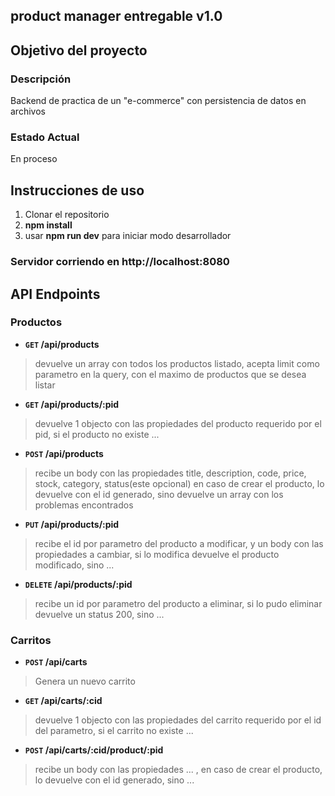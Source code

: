 ## product manager entregable v1.0

## Objetivo del proyecto

### Descripción

Backend de practica de un "e-commerce" con persistencia de datos en archivos

### Estado Actual

En proceso

## Instrucciones de uso

1. Clonar el repositorio
2. **npm install**
3. usar **npm run dev** para iniciar modo desarrollador

### Servidor corriendo en http://localhost:8080

## API Endpoints

### Productos

-   **<code>GET</code> /api/products** 
> devuelve un array con todos los productos listado, acepta limit como parametro en la query, con el maximo de productos que se desea listar

-   **<code>GET</code> /api/products/:pid** 
> devuelve 1 objecto con las propiedades del producto requerido por el pid, si el producto no existe ...

-   **<code>POST</code> /api/products** 
> recibe un body con las propiedades title, description, code, price, stock, category, status(este opcional)
> en caso de crear el producto, lo devuelve con el id generado, sino devuelve un array con los problemas encontrados

-   **<code>PUT</code> /api/products/:pid** 
> recibe el id por parametro del producto a modificar, y un body con las propiedades a cambiar, si lo modifica devuelve el producto modificado, sino ...

-   **<code>DELETE</code> /api/products/:pid** 
> recibe un id por parametro del producto a eliminar, si lo pudo eliminar devuelve un status 200, sino ...

### Carritos

-   **<code>POST</code> /api/carts** 
> Genera un nuevo carrito

-   **<code>GET</code> /api/carts/:cid** 
> devuelve 1 objecto con las propiedades del carrito requerido por el id del parametro, si el carrito no existe ...

-   **<code>POST</code> /api/carts/:cid/product/:pid**
> recibe un body con las propiedades ... , en caso de crear el producto, lo devuelve con el id generado, sino ...
